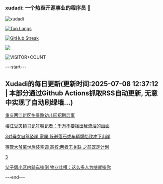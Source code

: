 ### xudadi: 一个热衷开源事业的程序员 👋

![xudadi](https://github-readme-stats-git-masterorgs-github-readme-stats-team.vercel.app/api?username=xudadi)

[![Top Langs](https://github-readme-stats.vercel.app/api/top-langs/?username=xudadi)](https://github.com/anuraghazra/github-readme-stats)

[![GitHub Streak](https://streak-stats.demolab.com?user=xudadi&locale=zh_Hans)](https://git.io/streak-stats)

![](https://raw.githubusercontent.com/xudadi/xudadi/main/assets/github-contribution-grid-snake.svg)

![VISITOR+COUNT](https://komarev.com/ghpvc/?username=xudadi&label=VISITOR+COUNT)


---start---

## Xudadi的每日更新(更新时间:2025-07-08 12:37:12 | 本部分通过Github Actions抓取RSS自动更新, 无意中实现了自动刷绿墙...)

[重庆两江新区怡景路幼儿园招聘启事](https://www.gongkaoleida.com/article/2496273)

[榕江受灾镇书记叮嘱记者：千万不要播出我流泪的画面](https://m.163.com/news/article/K3SF3D6D00019B3E.html)

[3对母女自驾坠崖 家属:躲避落石或车辆爆胎致冲下山崖](https://m.163.com/news/article/K3S962S10550B6IS.html)

[宿管大爷离世后装空调 高校:两者无关联 之前既定计划](https://m.163.com/news/article/K3S753Q5053469LG.html)

[3](https://m.163.com/touch/news/sub/domestic)

[父子俩小区内骑车摔倒 物业吐槽：这么多人为啥就摔你](https://m.163.com/news/article/K3RT5730053469LG.html)

---end---
